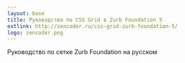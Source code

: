 ```yaml
---
layout: base
title: Руководство по CSS Grid в Zurb Foundation 5
extlink: http://zencoder.ru/css-grid-zurb-foundation-5/
logo: zencoder.png
---
```


Руководство по сетке Zurb Foundation на русском
